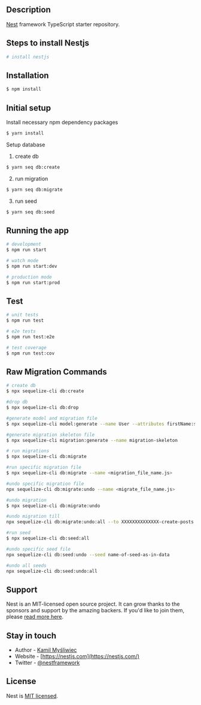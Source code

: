 ## Description

[Nest](https://github.com/nestjs/nest) framework TypeScript starter repository.

## Steps to install Nestjs 

```bash
# install nestjs
```

## Installation

```bash
$ npm install
```

## Initial setup

Install necessary npm dependency packages

```bash
$ yarn install
```

Setup database

1. create db

```bash
$ yarn seq db:create
```

2. run migration

```bash
$ yarn seq db:migrate
```

3. run seed

```bash
$ yarn seq db:seed
```

## Running the app

```bash
# development
$ npm run start

# watch mode
$ npm run start:dev

# production mode
$ npm run start:prod
```

## Test

```bash
# unit tests
$ npm run test

# e2e tests
$ npm run test:e2e

# test coverage
$ npm run test:cov
```

## Raw Migration Commands

```bash
# create db
$ npx sequelize-cli db:create

#drop db
$ npx sequelize-cli db:drop

#generate model and migration file
$ npx sequelize-cli model:generate --name User --attributes firstName:string,lastName:string,email:string

#generate migration skeleton file
$ npx sequelize-cli migration:generate --name migration-skeleton

# run migrations
$ npx sequelize-cli db:migrate

#run specific migration file
$ npx sequelize-cli db:migrate --name <migration_file_name.js>

#undo specific migration file
npx sequelize-cli db:migrate:undo --name <migrate_file_name.js>

#undo migration
$ npx sequelize-cli db:migrate:undo

#undo migration till
npx sequelize-cli db:migrate:undo:all --to XXXXXXXXXXXXXX-create-posts.js

#run seed
$ npx sequelize-cli db:seed:all

#undo specific seed file
npx sequelize-cli db:seed:undo --seed name-of-seed-as-in-data

#undo all seeds
npx sequelize-cli db:seed:undo:all

```

## Support

Nest is an MIT-licensed open source project. It can grow thanks to the sponsors and support by the amazing backers. If you'd like to join them, please [read more here](https://docs.nestjs.com/support).

## Stay in touch

- Author - [Kamil Myśliwiec](https://kamilmysliwiec.com)
- Website - [https://nestjs.com](https://nestjs.com/)
- Twitter - [@nestframework](https://twitter.com/nestframework)

## License

Nest is [MIT licensed](LICENSE).
